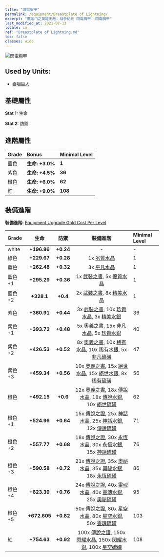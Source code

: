 ```yaml
---
title: "閃電胸甲"
permalink: /equipment/Breastplate of Lightning/
excerpt: "魔法门之英雄无敌：战争纪元 閃電胸甲. 閃電胸甲"
last_modified_at: 2021-07-13
locale: cn
ref: "Breastplate of Lightning.md"
toc: false
classes: wide
---
```


  ![閃電胸甲](/images/e/e_6074.png)

## Used by Units:

* [泰坦巨人](/cn/units/Giant/) 


## 基礎屬性
 **Stat 1:** 生命

 **Stat 2:** 防禦

## 進階屬性

  |     Grade    |   Bonus | Minimal Level | 
  |:-------------|:--------|:--------------| 
  | 藍色 | **生命: +3.0%** | **1** | 
  | 紫色 | **生命: +4.5%** | **36** | 
  | 橙色 | **生命: +6.0%** | **62** | 
  | 紅 | **生命: +9.0%** | **108** | 


## 裝備進階
 **裝備進階:** [Equipment Upgrade Gold Cost Per Level](/equipment/EquipmentUpgradeCostPerLevel/) 

  |          Grade      | 生命 | 防禦 | 裝備進階 | Minimal Level |
  |:--------------------|:---------:|:---------:|:----------------:|:--------------|
  | white | **+196.86** | **+0.24** | - | - |
  | 綠色 | **+229.67** | **+0.28** | 1x [劣質水晶](/cn/Items/mat_5/) | 1 |
  | 藍色 | **+262.48** | **+0.32** | 3x [平凡水晶](/cn/Items/mat_11/) | 1 |
  | 藍色 +1 | **+295.29** | **+0.36** | 1x [武裝之書](/cn/Items/mat_18/), 5x [優質水晶](/cn/Items/mat_17/) | 1 |
  | 藍色 +2 | **+328.1** | **+0.4** | 2x [武裝之書](/cn/Items/mat_25/), 8x [精美水晶](/cn/Items/mat_24/) | 1 |
  | 紫色 | **+360.91** | **+0.44** | 3x [武裝之書](/cn/Items/mat_32/), 10x [珍貴水晶](/cn/Items/mat_31/), 3x [精美水銀](/cn/Items/mat_21/) | 36 |
  | 紫色 +1 | **+393.72** | **+0.48** | 5x [奧義之書](/cn/Items/mat_39/), 15x [非凡水晶](/cn/Items/mat_38/), 5x [珍貴水銀](/cn/Items/mat_28/) | 40 |
  | 紫色 +2 | **+426.53** | **+0.52** | 8x [奧義之書](/cn/Items/mat_46/), 10x [稀有水晶](/cn/Items/mat_45/), 10x [稀有水銀](/cn/Items/mat_42/), 5x [非凡硫磺](/cn/Items/mat_36/) | 47 |
  | 紫色 +3 | **+459.34** | **+0.56** | 10x [奧義之書](/cn/Items/mat_53/), 15x [絕世水晶](/cn/Items/mat_52/), 15x [絕世水銀](/cn/Items/mat_49/), 8x [稀有硫磺](/cn/Items/mat_43/) | 56 |
  | 橙色 | **+492.15** | **+0.6** | 12x [奧義之書](/cn/Items/mat_60/), 18x [傳說水晶](/cn/Items/mat_59/), 18x [傳說水銀](/cn/Items/mat_56/), 10x [絕世硫磺](/cn/Items/mat_50/) | 62 |
  | 橙色 +1 | **+524.96** | **+0.64** | 15x [傳說之證](/cn/Items/mat_67/), 25x [神話水晶](/cn/Items/mat_66/), 25x [神話水銀](/cn/Items/mat_63/), 12x [傳說硫磺](/cn/Items/mat_57/) | 71 |
  | 橙色 +2 | **+557.77** | **+0.68** | 18x [傳說之證](/cn/Items/mat_74/), 30x [永恆水晶](/cn/Items/mat_73/), 30x [永恆水銀](/cn/Items/mat_70/), 15x [神話硫磺](/cn/Items/mat_64/) | 76 |
  | 橙色 +3 | **+590.58** | **+0.72** | 21x [傳說之證](/cn/Items/mat_81/), 35x [奧祕水晶](/cn/Items/mat_80/), 35x [奧祕水銀](/cn/Items/mat_77/), 18x [永恆硫磺](/cn/Items/mat_71/) | 86 |
  | 橙色 +4 | **+623.39** | **+0.76** | 24x [傳說之證](/cn/Items/mat_88/), 40x [靈魂水晶](/cn/Items/mat_87/), 40x [靈魂水銀](/cn/Items/mat_84/), 25x [奧祕硫磺](/cn/Items/mat_78/) | 95 |
  | 橙色 +5 | **+672.605** | **+0.82** | 50x [傳說之證](/cn/Items/mat_95/), 80x [星空水晶](/cn/Items/mat_94/), 80x [星空水銀](/cn/Items/mat_91/), 50x [靈魂硫磺](/cn/Items/mat_85/) | 103 |
  | 紅 | **+754.63** | **+0.92** | 100x [傳說之證](/cn/Items/mat_102/), 150x [閃耀水晶](/cn/Items/mat_101/), 150x [閃耀水銀](/cn/Items/mat_98/), 100x [星空硫磺](/cn/Items/mat_92/) | 108 |

